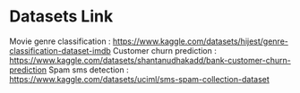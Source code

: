 # Datasets Link
Movie genre classification : https://www.kaggle.com/datasets/hijest/genre-classification-dataset-imdb
Customer churn prediction : https://www.kaggle.com/datasets/shantanudhakadd/bank-customer-churn-prediction
Spam sms detection : https://www.kaggle.com/datasets/uciml/sms-spam-collection-dataset
